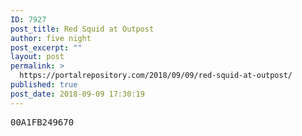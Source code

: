 ```yaml
---
ID: 7927
post_title: Red Squid at Outpost
author: five night
post_excerpt: ""
layout: post
permalink: >
  https://portalrepository.com/2018/09/09/red-squid-at-outpost/
published: true
post_date: 2018-09-09 17:30:19
---
```

<pre>00A1FB249670</pre>